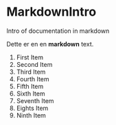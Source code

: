 # MarkdownIntro
Intro of documentation in markdown

Dette er en en **markdown** text.

1. First Item
2. Second Item
3. Third Item
4. Fourth Item
5. Fifth Item
6. Sixth Item
7. Seventh Item
8. Eights Item
9. Ninth Item
